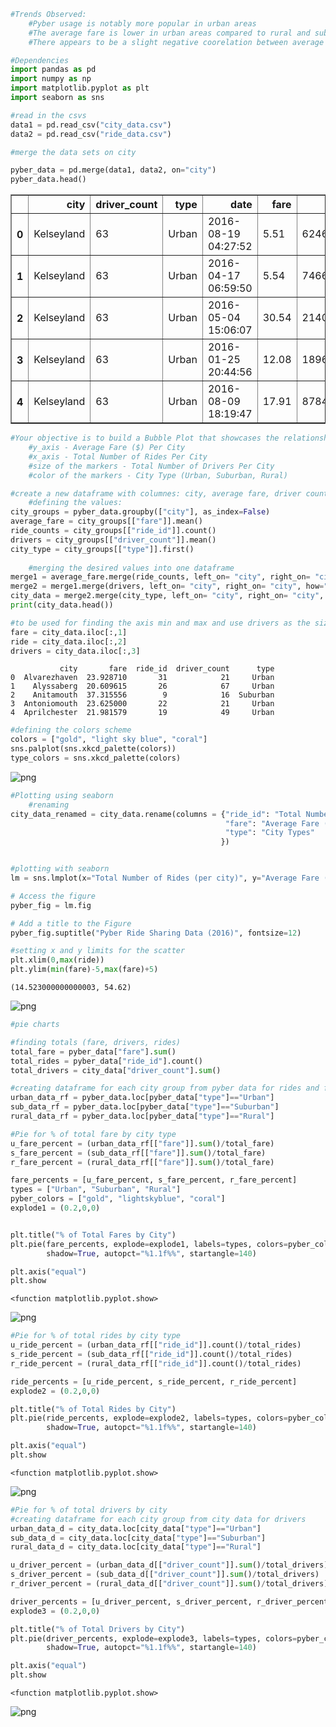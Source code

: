 

```python
#Trends Observed:
    #Pyber usage is notably more popular in urban areas
    #The average fare is lower in urban areas compared to rural and suburban
    #There appears to be a slight negative coorelation between average fare and the total number of rides per city
```


```python
#Dependencies
import pandas as pd
import numpy as np
import matplotlib.pyplot as plt
import seaborn as sns
```


```python
#read in the csvs
data1 = pd.read_csv("city_data.csv")
data2 = pd.read_csv("ride_data.csv")

#merge the data sets on city

pyber_data = pd.merge(data1, data2, on="city")
pyber_data.head()
```




<div>
<style scoped>
    .dataframe tbody tr th:only-of-type {
        vertical-align: middle;
    }

    .dataframe tbody tr th {
        vertical-align: top;
    }

    .dataframe thead th {
        text-align: right;
    }
</style>
<table border="1" class="dataframe">
  <thead>
    <tr style="text-align: right;">
      <th></th>
      <th>city</th>
      <th>driver_count</th>
      <th>type</th>
      <th>date</th>
      <th>fare</th>
      <th>ride_id</th>
    </tr>
  </thead>
  <tbody>
    <tr>
      <th>0</th>
      <td>Kelseyland</td>
      <td>63</td>
      <td>Urban</td>
      <td>2016-08-19 04:27:52</td>
      <td>5.51</td>
      <td>6246006544795</td>
    </tr>
    <tr>
      <th>1</th>
      <td>Kelseyland</td>
      <td>63</td>
      <td>Urban</td>
      <td>2016-04-17 06:59:50</td>
      <td>5.54</td>
      <td>7466473222333</td>
    </tr>
    <tr>
      <th>2</th>
      <td>Kelseyland</td>
      <td>63</td>
      <td>Urban</td>
      <td>2016-05-04 15:06:07</td>
      <td>30.54</td>
      <td>2140501382736</td>
    </tr>
    <tr>
      <th>3</th>
      <td>Kelseyland</td>
      <td>63</td>
      <td>Urban</td>
      <td>2016-01-25 20:44:56</td>
      <td>12.08</td>
      <td>1896987891309</td>
    </tr>
    <tr>
      <th>4</th>
      <td>Kelseyland</td>
      <td>63</td>
      <td>Urban</td>
      <td>2016-08-09 18:19:47</td>
      <td>17.91</td>
      <td>8784212854829</td>
    </tr>
  </tbody>
</table>
</div>




```python
#Your objective is to build a Bubble Plot that showcases the relationship between four key variables:
    #y_axis - Average Fare ($) Per City
    #x_axis - Total Number of Rides Per City
    #size of the markers - Total Number of Drivers Per City
    #color of the markers - City Type (Urban, Suburban, Rural)
```


```python
#create a new dataframe with columnes: city, average fare, driver count, and type
    #defining the values:
city_groups = pyber_data.groupby(["city"], as_index=False)
average_fare = city_groups[["fare"]].mean()
ride_counts = city_groups[["ride_id"]].count()
drivers = city_groups[["driver_count"]].mean()
city_type = city_groups[["type"]].first()
   
    #merging the desired values into one dataframe
merge1 = average_fare.merge(ride_counts, left_on= "city", right_on= "city", how="outer")
merge2 = merge1.merge(drivers, left_on= "city", right_on= "city", how="outer")
city_data = merge2.merge(city_type, left_on= "city", right_on= "city", how= "outer")
print(city_data.head())

#to be used for finding the axis min and max and use drivers as the size for scatter
fare = city_data.iloc[:,1]
ride = city_data.iloc[:,2]
drivers = city_data.iloc[:,3]

```

               city       fare  ride_id  driver_count      type
    0  Alvarezhaven  23.928710       31            21     Urban
    1    Alyssaberg  20.609615       26            67     Urban
    2    Anitamouth  37.315556        9            16  Suburban
    3  Antoniomouth  23.625000       22            21     Urban
    4  Aprilchester  21.981579       19            49     Urban



```python
#defining the colors scheme
colors = ["gold", "light sky blue", "coral"]
sns.palplot(sns.xkcd_palette(colors))
type_colors = sns.xkcd_palette(colors)
```


![png](output_5_0.png)



```python
#Plotting using seaborn
    #renaming
city_data_renamed = city_data.rename(columns = {"ride_id": "Total Number of Rides (per city)", 
                                                "fare": "Average Fare ($)",
                                                "type": "City Types"
                                               })


#plotting with seaborn
lm = sns.lmplot(x="Total Number of Rides (per city)", y="Average Fare ($)", scatter_kws={"s": drivers, "edgecolor": "gray", "alpha": .5}, data=city_data_renamed, hue="City Types", palette=type_colors, fit_reg=False)

# Access the figure
pyber_fig = lm.fig

# Add a title to the Figure
pyber_fig.suptitle("Pyber Ride Sharing Data (2016)", fontsize=12)

#setting x and y limits for the scatter
plt.xlim(0,max(ride))
plt.ylim(min(fare)-5,max(fare)+5)

```




    (14.523000000000003, 54.62)




![png](output_6_1.png)



```python
#pie charts

#finding totals (fare, drivers, rides)
total_fare = pyber_data["fare"].sum()
total_rides = pyber_data["ride_id"].count()
total_drivers = city_data["driver_count"].sum()

#creating dataframe for each city group from pyber data for rides and fares data
urban_data_rf = pyber_data.loc[pyber_data["type"]=="Urban"]
sub_data_rf = pyber_data.loc[pyber_data["type"]=="Suburban"]
rural_data_rf = pyber_data.loc[pyber_data["type"]=="Rural"]

#Pie for % of total fare by city type
u_fare_percent = (urban_data_rf[["fare"]].sum()/total_fare)
s_fare_percent = (sub_data_rf[["fare"]].sum()/total_fare)
r_fare_percent = (rural_data_rf[["fare"]].sum()/total_fare)

fare_percents = [u_fare_percent, s_fare_percent, r_fare_percent]
types = ["Urban", "Suburban", "Rural"]
pyber_colors = ["gold", "lightskyblue", "coral"]
explode1 = (0.2,0,0)


plt.title("% of Total Fares by City")
plt.pie(fare_percents, explode=explode1, labels=types, colors=pyber_colors,
        shadow=True, autopct="%1.1f%%", startangle=140)

plt.axis("equal")
plt.show

```




    <function matplotlib.pyplot.show>




![png](output_7_1.png)



```python
#Pie for % of total rides by city type
u_ride_percent = (urban_data_rf[["ride_id"]].count()/total_rides)
s_ride_percent = (sub_data_rf[["ride_id"]].count()/total_rides)
r_ride_percent = (rural_data_rf[["ride_id"]].count()/total_rides)

ride_percents = [u_ride_percent, s_ride_percent, r_ride_percent]
explode2 = (0.2,0,0)

plt.title("% of Total Rides by City")
plt.pie(ride_percents, explode=explode2, labels=types, colors=pyber_colors,
        shadow=True, autopct="%1.1f%%", startangle=140)

plt.axis("equal")
plt.show
```




    <function matplotlib.pyplot.show>




![png](output_8_1.png)



```python
#Pie for % of total drivers by city
#creating dataframe for each city group from city data for drivers
urban_data_d = city_data.loc[city_data["type"]=="Urban"]
sub_data_d = city_data.loc[city_data["type"]=="Suburban"]
rural_data_d = city_data.loc[city_data["type"]=="Rural"]

u_driver_percent = (urban_data_d[["driver_count"]].sum()/total_drivers)
s_driver_percent = (sub_data_d[["driver_count"]].sum()/total_drivers)
r_driver_percent = (rural_data_d[["driver_count"]].sum()/total_drivers)

driver_percents = [u_driver_percent, s_driver_percent, r_driver_percent]
explode3 = (0.2,0,0)

plt.title("% of Total Drivers by City")
plt.pie(driver_percents, explode=explode3, labels=types, colors=pyber_colors,
        shadow=True, autopct="%1.1f%%", startangle=140)

plt.axis("equal")
plt.show
```




    <function matplotlib.pyplot.show>




![png](output_9_1.png)

